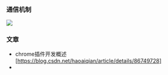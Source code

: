 ### 通信机制

![](https://img-blog.csdnimg.cn/20190202163044757.png)

### 文章

- chrome插件开发概述[https://blog.csdn.net/haoaiqian/article/details/86749728]
- 

